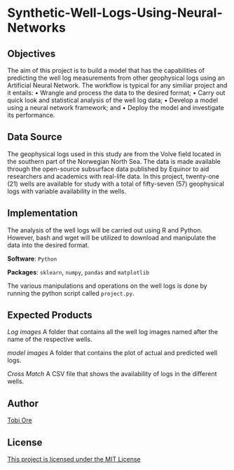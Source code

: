 # Synthetic-Well-Logs-Using-Neural-Networks
## Objectives
The aim of this project is to build a model that has the capabilities of predicting the well log measurements from other geophysical logs using an Artificial Neural Network. The workflow is typical for any similiar project and it entails:
•	Wrangle and process the data to the desired format;
•	Carry out quick look and statistical analysis of the well log data;
•	Develop a model using a neural network framework; and
•	Deploy the model and investigate its performance.


## Data Source
The geophysical logs used in this study are from the Volve field located in the southern part of the Norwegian North Sea. The data is made available through the open-source subsurface data published by Equinor to aid researchers and academics with real-life data. In this project, twenty-one (21) wells are available for study with a total of fifty-seven (57) geophysical logs with variable availability in the wells. 


## Implementation
The analysis of the well logs will be carried out using R and Python. However, bash and wget will be utilized to download and manipulate the data into the desired format.

__Software__: `Python`

__Packages__: `sklearn`, `numpy`, `pandas` and `matplotlib`

The various manipulations and operations on the well logs is done by running the python script called `project.py`. 

## Expected Products
_Log images_
A folder that contains all the well log images named after the name of the respective wells.

_model images_
A folder that contains the plot of actual and predicted well logs.

_Cross Match_
A CSV file that shows the availability of logs in the different wells.

## Author

[Tobi Ore](https://github.com/tobi-ore)

## License

[This project is licensed under the MIT License](https://choosealicense.com/licenses/mit/)

